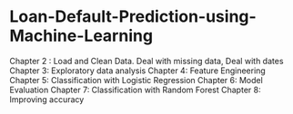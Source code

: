 # Loan-Default-Prediction-using-Machine-Learning
Chapter 2 : Load and Clean Data. Deal with missing data, Deal with dates
Chapter 3: Exploratory data analysis
Chapter 4: Feature Engineering
Chapter 5: Classification with Logistic Regression
Chapter 6: Model Evaluation
Chapter 7: Classification with Random Forest
Chapter 8: Improving accuracy
